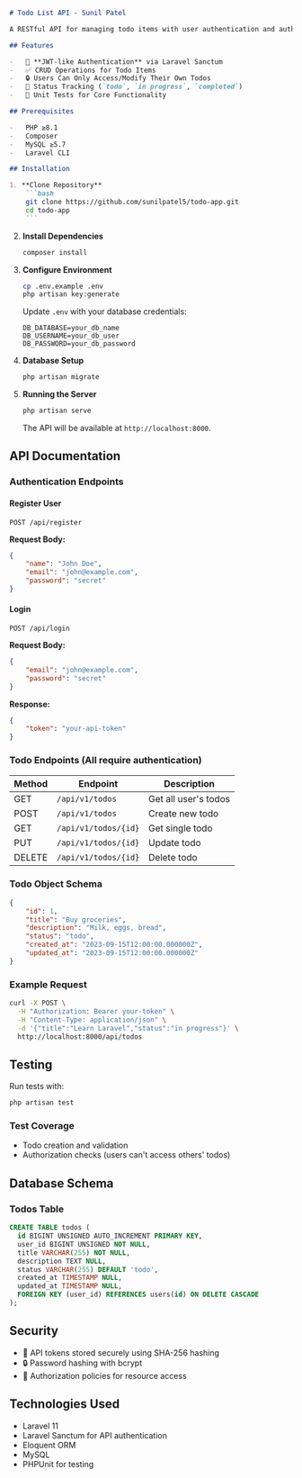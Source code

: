 ````markdown
# Todo List API - Sunil Patel

A RESTful API for managing todo items with user authentication and authorization, built with Laravel.

## Features

-   🔐 **JWT-like Authentication** via Laravel Sanctum
-   ✅ CRUD Operations for Todo Items
-   🔒 Users Can Only Access/Modify Their Own Todos
-   🚦 Status Tracking (`todo`, `in progress`, `completed`)
-   🧪 Unit Tests for Core Functionality

## Prerequisites

-   PHP ≥8.1
-   Composer
-   MySQL ≥5.7
-   Laravel CLI

## Installation

1. **Clone Repository**
    ```bash
    git clone https://github.com/sunilpatel5/todo-app.git
    cd todo-app
    ```
````

2. **Install Dependencies**

    ```bash
    composer install
    ```

3. **Configure Environment**

    ```bash
    cp .env.example .env
    php artisan key:generate
    ```

    Update `.env` with your database credentials:

    ```env
    DB_DATABASE=your_db_name
    DB_USERNAME=your_db_user
    DB_PASSWORD=your_db_password
    ```

4. **Database Setup**

    ```bash
    php artisan migrate
    ```

5. **Running the Server**
    ```bash
    php artisan serve
    ```
    The API will be available at `http://localhost:8000`.

## API Documentation

### Authentication Endpoints

#### Register User

```http
POST /api/register
```

**Request Body:**

```json
{
    "name": "John Doe",
    "email": "john@example.com",
    "password": "secret"
}
```

#### Login

```http
POST /api/login
```

**Request Body:**

```json
{
    "email": "john@example.com",
    "password": "secret"
}
```

**Response:**

```json
{
    "token": "your-api-token"
}
```

### Todo Endpoints (All require authentication)

| Method | Endpoint             | Description          |
| ------ | -------------------- | -------------------- |
| GET    | `/api/v1/todos`      | Get all user's todos |
| POST   | `/api/v1/todos`      | Create new todo      |
| GET    | `/api/v1/todos/{id}` | Get single todo      |
| PUT    | `/api/v1/todos/{id}` | Update todo          |
| DELETE | `/api/v1/todos/{id}` | Delete todo          |

### Todo Object Schema

```json
{
    "id": 1,
    "title": "Buy groceries",
    "description": "Milk, eggs, bread",
    "status": "todo",
    "created_at": "2023-09-15T12:00:00.000000Z",
    "updated_at": "2023-09-15T12:00:00.000000Z"
}
```

### Example Request

```bash
curl -X POST \
  -H "Authorization: Bearer your-token" \
  -H "Content-Type: application/json" \
  -d '{"title":"Learn Laravel","status":"in progress"}' \
  http://localhost:8000/api/todos
```

## Testing

Run tests with:

```bash
php artisan test
```

### Test Coverage

-   Todo creation and validation
-   Authorization checks (users can't access others' todos)

## Database Schema

### Todos Table

```sql
CREATE TABLE todos (
  id BIGINT UNSIGNED AUTO_INCREMENT PRIMARY KEY,
  user_id BIGINT UNSIGNED NOT NULL,
  title VARCHAR(255) NOT NULL,
  description TEXT NULL,
  status VARCHAR(255) DEFAULT 'todo',
  created_at TIMESTAMP NULL,
  updated_at TIMESTAMP NULL,
  FOREIGN KEY (user_id) REFERENCES users(id) ON DELETE CASCADE
);
```

## Security

-   🔑 API tokens stored securely using SHA-256 hashing
-   🔒 Password hashing with bcrypt
-   🚫 Authorization policies for resource access

## Technologies Used

-   Laravel 11
-   Laravel Sanctum for API authentication
-   Eloquent ORM
-   MySQL
-   PHPUnit for testing

```

```
